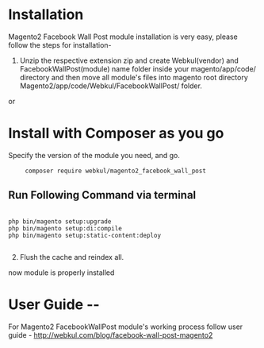 # Installation

Magento2 Facebook Wall Post module installation is very easy, please follow the steps for installation-

1. Unzip the respective extension zip and create Webkul(vendor) and FacebookWallPost(module) name folder inside your magento/app/code/ directory and then move all module's files into magento root directory Magento2/app/code/Webkul/FacebookWallPost/ folder.

or

# Install with Composer as you go

Specify the version of the module you need, and go.
<pre>
    <code>composer require webkul/magento2_facebook_wall_post</code>
</pre>

Run Following Command via terminal
-----------------------------------
<pre>
    <code>
php bin/magento setup:upgrade
php bin/magento setup:di:compile
php bin/magento setup:static-content:deploy
    </code>
</pre>

2. Flush the cache and reindex all.

now module is properly installed

# User Guide --

For Magento2 FacebookWallPost module's working process follow user guide - http://webkul.com/blog/facebook-wall-post-magento2

